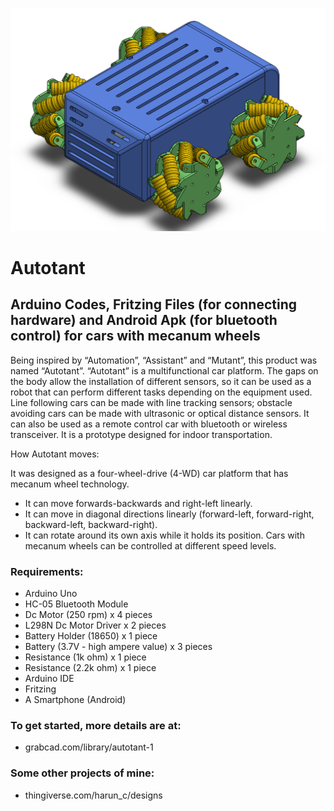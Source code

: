 ![](Images/FLT_Pers.png) 

# Autotant
## Arduino Codes, Fritzing Files (for connecting hardware) and Android Apk (for bluetooth control) for cars with mecanum wheels

Being inspired by “Automation”, “Assistant” and “Mutant”, this product was named “Autotant”. “Autotant” is a multifunctional car platform. The gaps on the body allow the installation of different sensors, so it can be used as a robot that can perform different tasks depending on the equipment used. Line following cars can be made with line tracking sensors; obstacle avoiding cars can be made with ultrasonic or optical distance sensors. It can also be used as a remote control car with bluetooth or wireless transceiver. It is a prototype designed for indoor transportation. 

How Autotant moves:

It was designed as a four-wheel-drive (4-WD) car platform that has mecanum wheel technology.
-	It can move forwards-backwards and right-left linearly.
-	It can move in diagonal directions linearly (forward-left, forward-right, backward-left, backward-right).
-	It can rotate around its own axis while it holds its position.
Cars with mecanum wheels can be controlled at different speed levels. 
### Requirements:
-	Arduino Uno
-	HC-05 Bluetooth Module
-	Dc Motor (250 rpm) x 4 pieces
-	L298N Dc Motor Driver x 2 pieces
-	Battery Holder (18650) x 1 piece
-	Battery (3.7V - high ampere value) x 3 pieces
-	Resistance (1k ohm) x 1 piece
-	Resistance (2.2k ohm) x 1 piece
-	Arduino IDE
-	Fritzing
-	A Smartphone (Android)
### To get started, more details are at:
-	grabcad.com/library/autotant-1
### Some other projects of mine:
-	thingiverse.com/harun_c/designs
